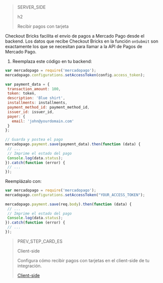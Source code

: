> SERVER_SIDE
>
> h2
>
> Recibir pagos con tarjeta

Checkout Bricks facilita el envío de pagos a Mercado Pago desde el backend. Los datos que recibe Checkout Bricks en la función `onSubmit` son exactamente los que se necesitan para llamar a la API de Pagos de Mercado Pago.

1. Reemplaza este código en tu backend:

```JavaScript
var mercadopago = require('mercadopago');
mercadopago.configurations.setAccessToken(config.access_token);
 
var payment_data = {
 transaction_amount: 100,
 token: token,
 description: 'Blue shirt',
 installments: installments,
 payment_method_id: payment_method_id,
 issuer_id: issuer_id,
 payer: {
   email: 'john@yourdomain.com'
 }
};
 
// Guarda y postea el pago
mercadopago.payment.save(payment_data).then(function (data) {
 // ...   
 // Imprime el estado del pago
 Console.log(data.status);
}).catch(function (error) {
 // ...
});
````

Reemplázalo con:

```JavaScript
var mercadopago = require('mercadopago');
mercadopago.configurations.setAccessToken("YOUR_ACCESS_TOKEN");
 
mercadopago.payment.save(req.body).then(function (data) {
 // ...   
 // Imprime el estado del pago
 Console.log(data.status);
}).catch(function (error) {
 // ...
});
````

> PREV_STEP_CARD_ES
>
> Client-side
>
> Configura cómo recibir pagos con tarjetas en el client-side de tu integración.
>
> [Client-side](/developers/es/docs/checkout-bricks/how-tos/how-to-migrate/web-tokenize-checkout-v1/client-side)